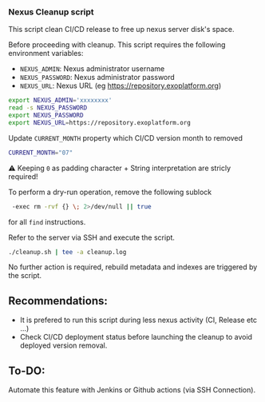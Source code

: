 ### Nexus Cleanup script

This script clean CI/CD release to free up nexus server disk's space. 

Before proceeding with cleanup. This script requires the following environment variables:

- `NEXUS_ADMIN`: Nexus administrator username
- `NEXUS_PASSWORD`: Nexus administrator password
- `NEXUS_URL`: Nexus URL (eg https://repository.exoplatform.org)

```bash
export NEXUS_ADMIN='xxxxxxxx'
read -s NEXUS_PASSWORD
export NEXUS_PASSWORD
export NEXUS_URL=https://repository.exoplatform.org
```

Update `CURRENT_MONTH` property which CI/CD version month to removed

```bash
CURRENT_MONTH="07"
```
:warning: Keeping `0` as padding character + String interpretation are stricly required! 

To perform a dry-run operation, remove the following sublock
```bash
 -exec rm -rvf {} \; 2>/dev/null || true
```
for all `find` instructions.

Refer to the server via SSH and execute the script.
```bash
./cleanup.sh | tee -a cleanup.log
```

No further action is required, rebuild metadata and indexes are triggered by the script.

## Recommendations:

- It is prefered to run this script during less nexus activity (CI, Release etc ...)
- Check CI/CD deployment status before launching the cleanup to avoid deployed version removal. 

## To-DO:

Automate this feature with Jenkins or Github actions (via SSH Connection).

